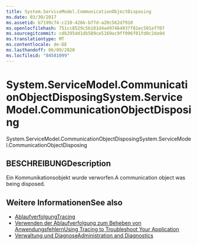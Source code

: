```yaml
---
title: System.ServiceModel.CommunicationObjectDisposing
ms.date: 03/30/2017
ms.assetid: b7199c74-c218-426b-b77d-a20c562d7910
ms.openlocfilehash: 751cc8529c5b181d4a497464937f81ec501ef707
ms.sourcegitcommit: cdb295dd1db589ce5169ac9ff096f01fd0c2da9d
ms.translationtype: MT
ms.contentlocale: de-DE
ms.lasthandoff: 06/09/2020
ms.locfileid: "84581099"
---
```

# <a name="systemservicemodelcommunicationobjectdisposing"></a><span data-ttu-id="bb704-102">System.ServiceModel.CommunicationObjectDisposing</span><span class="sxs-lookup"><span data-stu-id="bb704-102">System.ServiceModel.CommunicationObjectDisposing</span></span>
<span data-ttu-id="bb704-103">System.ServiceModel.CommunicationObjectDisposing</span><span class="sxs-lookup"><span data-stu-id="bb704-103">System.ServiceModel.CommunicationObjectDisposing</span></span>  
  
## <a name="description"></a><span data-ttu-id="bb704-104">BESCHREIBUNG</span><span class="sxs-lookup"><span data-stu-id="bb704-104">Description</span></span>  
 <span data-ttu-id="bb704-105">Ein Kommunikationsobjekt wurde verworfen.</span><span class="sxs-lookup"><span data-stu-id="bb704-105">A communication object was being disposed.</span></span>  
  
## <a name="see-also"></a><span data-ttu-id="bb704-106">Weitere Informationen</span><span class="sxs-lookup"><span data-stu-id="bb704-106">See also</span></span>

- [<span data-ttu-id="bb704-107">Ablaufverfolgung</span><span class="sxs-lookup"><span data-stu-id="bb704-107">Tracing</span></span>](index.md)
- [<span data-ttu-id="bb704-108">Verwenden der Ablaufverfolgung zum Beheben von Anwendungsfehlern</span><span class="sxs-lookup"><span data-stu-id="bb704-108">Using Tracing to Troubleshoot Your Application</span></span>](using-tracing-to-troubleshoot-your-application.md)
- [<span data-ttu-id="bb704-109">Verwaltung und Diagnose</span><span class="sxs-lookup"><span data-stu-id="bb704-109">Administration and Diagnostics</span></span>](../index.md)
